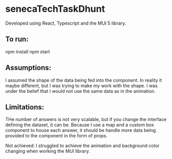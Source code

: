 # senecaTechTaskDhunt

Developed using React, Typescript and the MUI 5 library.

## To run:
npm install
npm start

## Assumptions:
I assumed the shape of the data being fed into the component. In reality it maybe different, but I was trying to make my work with the shape.
I was under the belief that I would not use the same data as in the animation. 

## Limitations:
THe number of answers is not very scalable, but if you change the interface defining the dataset, it can be.
Because I use a map and a custom box component to house each answer, it should be handle more data being provided to the component in the form of props.

Not achieved:
I struggled to achieve the animation and background color changing when working the MUI library.



